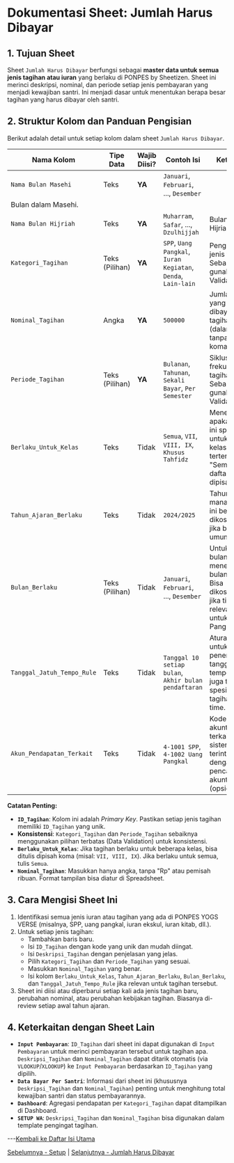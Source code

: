 # Dokumentasi Sheet: Jumlah Harus Dibayar

## 1. Tujuan Sheet

Sheet `Jumlah Harus Dibayar` berfungsi sebagai **master data untuk semua jenis tagihan atau iuran** yang berlaku di PONPES by Sheetizen. Sheet ini merinci deskripsi, nominal, dan periode setiap jenis pembayaran yang menjadi kewajiban santri. Ini menjadi dasar untuk menentukan berapa besar tagihan yang harus dibayar oleh santri.

## 2. Struktur Kolom dan Panduan Pengisian

Berikut adalah detail untuk setiap kolom dalam sheet `Jumlah Harus Dibayar`.

| Nama Kolom                | Tipe Data         | Wajib Diisi? | Contoh Isi                                | Keterangan                                                                                                                                  |
|---------------------------|-------------------|--------------|-------------------------------------------|---------------------------------------------------------------------------------------------------------------------------------------------|
| `Nama Bulan Masehi`              | Teks       | **YA** | `Januari`, `Februari`, ..., `Desember`
| Bulan dalam Masehi. |
| `Nama Bulan Hijriah`       | Teks              | **YA** | `Muharram`, `Safar`, ..., `Dzulhijjah` | Bulan dalam Hijriah.                                                                                               |
| `Kategori_Tagihan`        | Teks (Pilihan)    | **YA** | `SPP`, `Uang Pangkal`, `Iuran Kegiatan`, `Denda`, `Lain-lain` | Pengelompokan jenis tagihan. Sebaiknya gunakan Data Validation.                                                                          |
| `Nominal_Tagihan`         | Angka             | **YA** | `500000`                                  | Jumlah nominal yang harus dibayar untuk tagihan ini (dalam Rupiah, tanpa titik atau koma).                                                    |
| `Periode_Tagihan`         | Teks (Pilihan)    | **YA** | `Bulanan`, `Tahunan`, `Sekali Bayar`, `Per Semester` | Siklus atau frekuensi tagihan. Sebaiknya gunakan Data Validation.                                                                          |
| `Berlaku_Untuk_Kelas`     | Teks              | Tidak        | `Semua`, `VII`, `VIII, IX`, `Khusus Tahfidz` | Menentukan apakah tagihan ini spesifik untuk kelas/program tertentu. Bisa "Semua" atau daftar kelas dipisah koma.                             |
| `Tahun_Ajaran_Berlaku`    | Teks              | Tidak        | `2024/2025`                               | Tahun ajaran di mana tagihan ini berlaku. Bisa dikosongkan jika berlaku umum.                                                              |
| `Bulan_Berlaku`           | Teks (Pilihan)    | Tidak        | `Januari`, `Februari`, ..., `Desember`    | Untuk tagihan bulanan, menentukan bulan spesifik. Bisa dikosongkan jika tidak relevan (misal untuk Uang Pangkal).                            |
| `Tanggal_Jatuh_Tempo_Rule` | Teks              | Tidak        | `Tanggal 10 setiap bulan`, `Akhir bulan pendaftaran` | Aturan umum untuk penentuan tanggal jatuh tempo. Bisa juga tanggal spesifik jika tagihan one-time.                                        |
| `Akun_Pendapatan_Terkait` | Teks              | Tidak        | `4-1001 SPP`, `4-1002 Uang Pangkal`         | Kode akun akuntansi terkait jika sistem ini terintegrasi dengan pencatatan akuntansi (opsional).                                            |

**Catatan Penting:**
* **`ID_Tagihan`**: Kolom ini adalah *Primary Key*. Pastikan setiap jenis tagihan memiliki `ID_Tagihan` yang unik.
* **Konsistensi**: `Kategori_Tagihan` dan `Periode_Tagihan` sebaiknya menggunakan pilihan terbatas (Data Validation) untuk konsistensi.
* **`Berlaku_Untuk_Kelas`**: Jika tagihan berlaku untuk beberapa kelas, bisa ditulis dipisah koma (misal: `VII, VIII, IX`). Jika berlaku untuk semua, tulis `Semua`.
* **`Nominal_Tagihan`**: Masukkan hanya angka, tanpa "Rp" atau pemisah ribuan. Format tampilan bisa diatur di Spreadsheet.

## 3. Cara Mengisi Sheet Ini

1.  Identifikasi semua jenis iuran atau tagihan yang ada di PONPES YOGS VERSE (misalnya, SPP, uang pangkal, iuran ekskul, iuran kitab, dll.).
2.  Untuk setiap jenis tagihan:
    * Tambahkan baris baru.
    * Isi `ID_Tagihan` dengan kode yang unik dan mudah diingat.
    * Isi `Deskripsi_Tagihan` dengan penjelasan yang jelas.
    * Pilih `Kategori_Tagihan` dan `Periode_Tagihan` yang sesuai.
    * Masukkan `Nominal_Tagihan` yang benar.
    * Isi kolom `Berlaku_Untuk_Kelas`, `Tahun_Ajaran_Berlaku`, `Bulan_Berlaku`, dan `Tanggal_Jatuh_Tempo_Rule` jika relevan untuk tagihan tersebut.
3.  Sheet ini diisi atau diperbarui setiap kali ada jenis tagihan baru, perubahan nominal, atau perubahan kebijakan tagihan. Biasanya di-review setiap awal tahun ajaran.

## 4. Keterkaitan dengan Sheet Lain

* **`Input Pembayaran`**: `ID_Tagihan` dari sheet ini dapat digunakan di `Input Pembayaran` untuk merinci pembayaran tersebut untuk tagihan apa. `Deskripsi_Tagihan` dan `Nominal_Tagihan` dapat ditarik otomatis (via `VLOOKUP`/`XLOOKUP`) ke `Input Pembayaran` berdasarkan `ID_Tagihan` yang dipilih.
* **`Data Bayar Per Santri`**: Informasi dari sheet ini (khususnya `Deskripsi_Tagihan` dan `Nominal_Tagihan`) penting untuk menghitung total kewajiban santri dan status pembayarannya.
* **`Dashboard`**: Agregasi pendapatan per `Kategori_Tagihan` dapat ditampilkan di Dashboard.
* **`SETUP WA`**: `Deskripsi_Tagihan` dan `Nominal_Tagihan` bisa digunakan dalam template pengingat tagihan.

---[Kembali ke Daftar Isi Utama](../README.md)

[Sebelumnya - Setup](../docs/SETUP_WA.md) | 
[Selanjutnya - Jumlah Harus Dibayar](../docs/Database_Santri.md)
